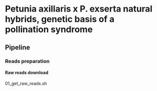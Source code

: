 # Petunia axillaris x P. exserta natural hybrids, genetic basis of a pollination syndrome

## Pipeline

### Reads preparation

#### Raw reads download

01_get_raw_reads.sh

